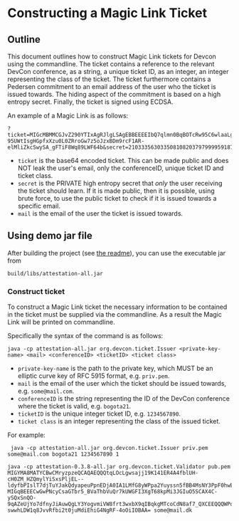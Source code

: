 # Constructing a Magic Link Ticket

## Outline

This document outlines how to construct Magic Link tickets for Devcon using the commandline. 
The ticket contains a reference to the relevant DevCon conference, as a string, a unique ticket ID, as an integer, an integer representing the class of the ticket.
The ticket furthermore contains a Pedersen commitment to an email address of the user who the ticket is issued towards. The hiding aspect of the commitment is based on a high entropy secret. 
Finally, the ticket is signed using ECDSA.

An example of a Magic Link is as follows:

    ?ticket=MIGcMBMMCGJvZ290YTIxAgRJlgLSAgEBBEEEEIbQ7qlmn0BqBOTcRw95C6wlaaLg6cMQ3fFLHFx5Qk8e77yHMISrAd4adMw1aqbVeAQ3iDfZdMrSoWoLnTHGLANCALWCu66ayo8VVo-95UWtIsgHGpfxXzu0L0ZRroGw7z5oJzxBDm9rcF1AR-elMliZkcSwySA_gFTiF8Wq89LWF64b&secret=21033356303350810820379799995918750445469937420755277029181164058960176667547&mail=some@mail.com

- `ticket` is the base64 encoded ticket. This can be made public and does NOT leak the user's email, only the conferenceID, unique ticket ID and ticket class. 
- `secret` is the PRIVATE high entropy secret that *only* the user receiving the ticket should learn. If it is made public, then it is possible, using brute force, to use the public ticket to check if it is issued towards a specific email. 
- `mail` is the email of the user the ticket is issued towards. 

## Using demo jar file

After building the project (see [the readme](README.md)), you can use the executable jar from  

    build/libs/attestation-all.jar

### Construct ticket

To construct a Magic Link ticket the necessary information to be contained in the ticket must be supplied via the commandline.
As a result the Magic Link will be printed on commandline.

Specifically the syntax of the command is as follows:

    java -cp attestation-all.jar org.devcon.ticket.Issuer <private-key-name> <mail> <conferenceID> <ticketID> <ticket class>

- `private-key-name` is the path to the private key, which MUST be an elliptic curve key of RFC 5915 format, e.g. `priv.pem`.
- `mail` is the email of the user which the ticket should be issued towards, e.g. `some@mail.com`.
- `conferenceID` is the string representing the ID of the DevCon conference where the ticket is valid, e.g. `bogota21`.
- `ticketID` is the unique integer ticket ID, e.g. `1234567890`.
- `ticket class` is an integer representing the class of the issued ticket.

For example:

     java -cp attestation-all.jar org.devcon.ticket.Issuer priv.pem some@mail.com bogota21 1234567890 1

    java -cp attestation-0.3.8-all.jar org.devcon.ticket.Validator pub.pem MIGYMA8MATYCBwCMryzpzeQCAQAEQQQtqLOcLgwsajj19K141ER4A4fblUH-cH0ZM_HZQmylYiSxsPljEL--ldyfbPIslT7djTuYJakQdyapeuPpnEDjA0IA1LMfG8yWPpa2Yuyssn5fBB4MsNY3PpF0hwELzugBxw96zU4Q2k9jz5_L3Y3qIyshm8AH5EiIwm5k5LIZs3idghw= MIGqBEEECwGwPNcyCsaGTbr5_BVaThbVuQr7kUWGFI3XgT68kpMi3JGIuO5SCAX4C-ySQxSnQO-9qAZeUjYo7dfnyJiAuwQgLY3YogvmiVW8frt3wxbX9qIBqkgMTcoCdN8af7_QXCEEQQQWPq3mXaFk68AgZgOXq0ORy1XPeTicyazBHv7WGDa_3x-swwhLDW1q8JvvRfbi2t0juMdiEhiG4NgRF-4oOiIOBAA= some@mail.dk
